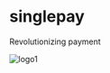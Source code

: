 # singlepay

Revolutionizing payment

![logo1](https://user-images.githubusercontent.com/42470125/121470540-0c7b1580-c9c7-11eb-9053-960997ae88b3.PNG)
